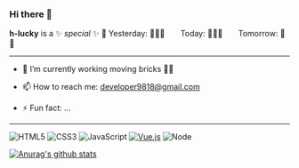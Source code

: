 ### Hi there 👋

**h-lucky** is a ✨ _special_ ✨
🧱
Yesterday:  🧱🧱🧱&emsp;&emsp;Today:  🧱🧱🧱&emsp;&emsp;Tomorrow:  🧱🧱

---

- 🔭 I’m currently working moving bricks 🧱🧱

- 📫 How to reach me: developer9818@gmail.com

- ⚡ Fun fact: ...
---  
![HTML5](https://img.shields.io/badge/-HTML5-%23E44D27?style=flat-square&logo=html5&logoColor=ffffff)
![CSS3](https://img.shields.io/badge/-CSS3-%231572B6?style=flat-square&logo=css3)
![JavaScript](https://img.shields.io/badge/-JavaScript-%23F7DF1C?style=flat-square&logo=javascript&logoColor=000000&labelColor=%23F7DF1C&color=%23FFCE5A)
[![Vue.js](https://img.shields.io/badge/-Vue.js-%232c3e50?style=flat-square&logo=Vue.js)](https://cn.vuejs.org)
![Node](https://img.shields.io/badge/-Node-%23F05032?style=flat-square&logo=Node.js&logoColor=%23ffffff)

[![Anurag's github stats](https://github-readme-stats.vercel.app/api?username=isJx)](https://github.com/isJx/website)

<!-- ![Most Used Languages](https://github-readme-stats.vercel.app/api/top-langs/?username=isJx&theme=red&layout=compact) -->
